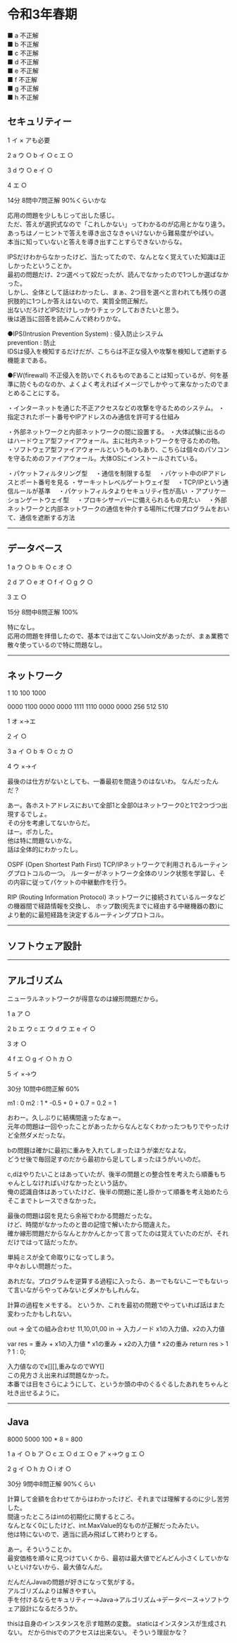 # 令和3年春期

■ a 不正解  
■ b 不正解  
■ c 不正解  
■ d 不正解  
■ e 不正解  
■ f 不正解  
■ g 不正解  
■ h 不正解  

## セキュリティー

1 イ × アも必要

2
a ウ ○
b イ ○
c エ ○

3
d ウ ○
e イ ○

4 エ ○

14分 8問中7問正解  90%くらいかな

応用の問題を少しもじって出した感じ。  
ただ、答えが選択式なので「これしかない」ってわかるのが応用とかなり違う。  
あっちはノーヒントで答えを導き出さなきゃいけないから難易度がやばい。  
本当に知っていないと答えを導き出すことすらできないからな。  

IPSだけわからなかったけど、当たってたので、なんとなく覚えていた知識は正しかったということか。  
最初の問題だけ、2つ選べって奴だったが、読んでなかったので1つしか選ばなかった。  
しかし、全体として話はわかったし、まぁ、2つ目を選べと言われても残りの選択肢的に1つしか答えはないので、実質全問正解だ。  
出ないだろけどIPSだけしっかりチェックしておきたいと思う。  
後は適当に回答を読みこんで終わりかな。  


●IPS(Intrusion Prevention System) : 侵入防止システム  
prevention : 防止  
IDSは侵入を検知するだけだが、こちらは不正な侵入や攻撃を検知して遮断する機能まである。  


●FW(firewall)
不正侵入を防いでくれるものであることは知っているが、何を基準に防ぐものなのか、よくよく考えればイメージでしかやって来なかったのでまとめることにする。  

・インターネットを通じた不正アクセスなどの攻撃を守るためのシステム。
・指定されたポート番号やIPアドレスのみ通信を許可する仕組み

・外部ネットワークと内部ネットワークの間に設置する。
・大体試験に出るのはハードウェア型ファイアウォール。主に社内ネットワークを守るための物。
・ソフトウェア型ファイアウォールというものもあり、こちらは個々のパソコンを守るためのファイアウォール。大体OSにインストールされている。  

・パケットフィルタリング型
　・通信を制限する型
　・パケット中のIPアドレスとポート番号を見る
・サーキットレベルゲートウェイ型
　・TCP/IPという通信ルールが基準
　・パケットフィルタよりセキュリティ性が高い
・アプリケーションゲートウェイ型
　・プロキシサーバーに備えられるもの見たい
　・外部ネットワークと内部ネットワークの通信を仲介する場所に代理プログラムをおいて、通信を遮断する方法

---

## データベース

1
a ウ ○
b キ ○
c オ ○

2
d ア ○
e オ ○
f イ ○
g ク ○

3 エ ○

15分 8問中8問正解 100%  

特になし。  
応用の問題を拝借したので、基本では出てこないJoin文があったが、まぁ業務で散々使っているので特に問題なし。

---

## ネットワーク

1
10
100
1000

0000 1100 0000 0000
1111 1110 0000 0000
256
512
510

1
オ ×→エ

2
イ ○

3
a イ ○
b キ ○
c カ ○

4
ウ ×→イ

最後のは仕方がないとしても、一番最初を間違うのはないわ。
なんだったんだ？

あー。各ホストアドレスにおいて全部1と全部0はネットワーク0と1で2つづつ出現するでしょ。  
その分を考慮してないからだ。  
はー。ポカした。  
他は特に問題ないかな。  
話は全体的にわかったし。  

OSPF (Open Shortest Path First)
TCP/IPネットワークで利用されるルーティングプロトコルの一つ。
ルーターがネットワーク全体のリンク状態を学習し、その内容に従ってパケットの中継動作を行う。

RIP (Routing Information Protocol)
ネットワークに接続されているルータなどの機器間で経路情報を交換し、
ホップ数(宛先までに経由する中継機器の数)により動的に最短経路を決定するルーティングプロトコル。

---

## ソフトウェア設計

---

## アルゴリズム

ニューラルネットワークが得意なのは線形問題だから。

1
a ア ○

2
b エ ウ
c エ ウ
d ウ エ
e イ ○

3
オ ○

4
f エ ○
g イ ○
h カ ○

5
イ ×→ウ

30分 10問中6問正解 60%

m1 : 0
m2 : 1 * -0.5 + 0 + 0.7 = 0.2 = 1

おわー。久しぶりに結構間違ったなぁー。  
元年の問題は一回やったことがあったからなんとなくわかったつもりでやったけど全然ダメだったな。  

bの問題は確かに最初に重みを入れてしまったほうが楽だなよな。  
どうせ後で毎回足すのだから最初から足してしまったほうがいいのだ。  

c,dはやりたいことはあっていたが、後半の問題との整合性を考えたら順番もちゃんとしなければいけなかったという話か。  
俺の認識自体はあっていたけど、後半の問題に差し掛かって順番を考え始めたらそこまでトレースできなかった。  

最後の問題は図を見たら余裕でわかる問題だったな。  
けど、時間がなかったのと昔の記憶で解いたから間違えた。  
確か線形問題だからなんとかかんとかって言ってたのは覚えていたのだが、それだけではって話だったか。  

単純ミスが全て命取りになってしまう。  
中々おしい問題だった。  

あれだな。プログラムを逆算する過程に入ったら、あーでもないこーでもないって言いながらやってみないとダメかもしれんな。

計算の過程をメモする。
というか、これを最初の問題でやっていれば話はまた変わったかもしれない。

out → 全ての組み合わせ 11,10,01,00
in → 入力ノード x1の入力値、x2の入力値

var res = 重み + x1の入力値 * x1の重み + x2の入力値 * x2の重み
return res > 1 ? 1 : 0;

入力値なのでx[][],重みなのでWY[]  
この見方さえ出来れば問題なかった。  
本番では目をさらにようにして、というか頭の中のぐるぐるしたあれをちゃんと吐き出せるように。

---

## Java

8000
5000
100 * 8 = 800

1
a イ ○
b ア ○
c エ ○
d エ ○
e ア ×→ウ
g エ ○

2
g イ ○
h カ ○
i オ ○

30分 9問中8問正解 90%くらい  

計算して金額を合わせてからはわかったけど、それまでは理解するのに少し苦労した。  
間違ったところはintの初期化に関するところ。  
なんとなく0にしたけど、int.MaxValue的なものが正解だったみたい。  
他は特にないので、適当に読み飛ばして終わりとする。  

あー。そういうことか。  
最安価格を順々に見つけていくから、最初は最大値でどんどん小さくしていかないといけないから、最大値なんだ。  

だんだんJavaの問題が好きになって気がする。  
アルゴリズムよりは解きやすい。  
手を付けるならセキュリティー→Java→アルゴリズム→データベース→ソフトウェア設計になるだろうか。  

thisは自身のインスタンスを示す暗黙の変数。
staticはインスタンスが生成されない。
だからthisでのアクセスは出来ない。
そういう理屈かな？
